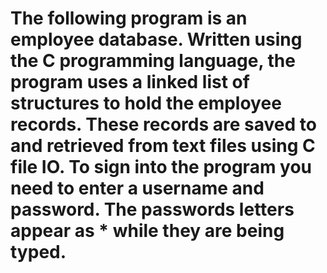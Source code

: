 # The following program is an employee database. Written using the C programming language, the program uses a linked list of structures to hold the employee records. These records are saved to and retrieved from text files using C file IO. To sign into the program you need to enter a username and password. The passwords letters appear as * while they are being typed.
